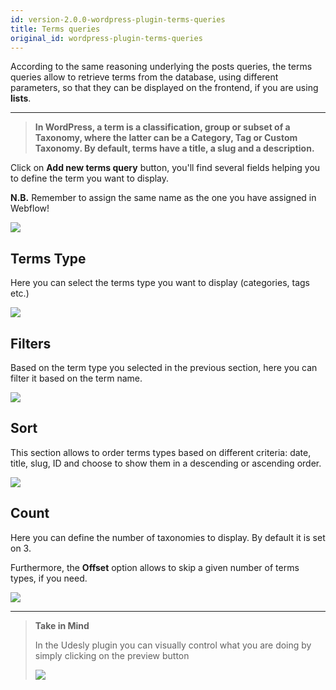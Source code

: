 ```yaml
---
id: version-2.0.0-wordpress-plugin-terms-queries
title: Terms queries
original_id: wordpress-plugin-terms-queries
---
```


According to the same reasoning underlying the posts queries, the terms queries allow to retrieve terms from the database, using different parameters, so that they can be displayed on the frontend, if you are using **lists**.

---------
> **In WordPress, a term is a classification, group or subset of a Taxonomy, where the latter can be a Category, Tag or Custom Taxonomy. By default, terms have a title, a slug and a description.** 


Click on **Add new terms query** button, you'll find several fields helping you to define the term you want to display.

**N.B.** Remember to assign the same name as the one you have assigned in Webflow! 

![](assets/termsquery1.png)

## Terms Type
Here you can select the terms type you want to display (categories, tags etc.) 

![](assets/termsquery2.png)

## Filters
Based on the term type you selected in the previous section, here you can filter it based on the term name.

![](assets/termsquery3.png)

## Sort
This section allows to order terms types based on different criteria: date, title, slug, ID and choose to show them in a descending or ascending order.

![](assets/termsquery4.png)

## Count
Here you can define the number of taxonomies to display. By default it is set on 3. 

Furthermore, the **Offset** option allows to skip a given number of terms types, if you need.

![](assets/termsquery5.png)

---------
> **Take in Mind**
>
> In the Udesly plugin you can visually control what you are doing by simply clicking on the preview button 
>
> ![](assets/pluginpreview.png)